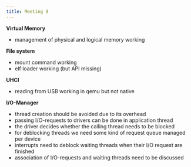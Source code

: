 ```yaml
---
title: Meeting 9
---
```


**Virtual Memory**

- management of physical and logical memory working

**File system**

- mount command working
- elf loader working (but API missing)

**UHCI**

- reading from USB working in qemu but not native

**I/O-Manager**

- thread creation should be avoided due to its overhead
- passing I/O-requests to drivers can be done in application thread
- the driver decides whether the calling thread needs to be blocked
- for deblocking threads we need some kind of request queue managed per device
- interrupts need to deblock waiting threads when their I/O request are finished
- association of I/O-requests and waiting threads need to be discussed
